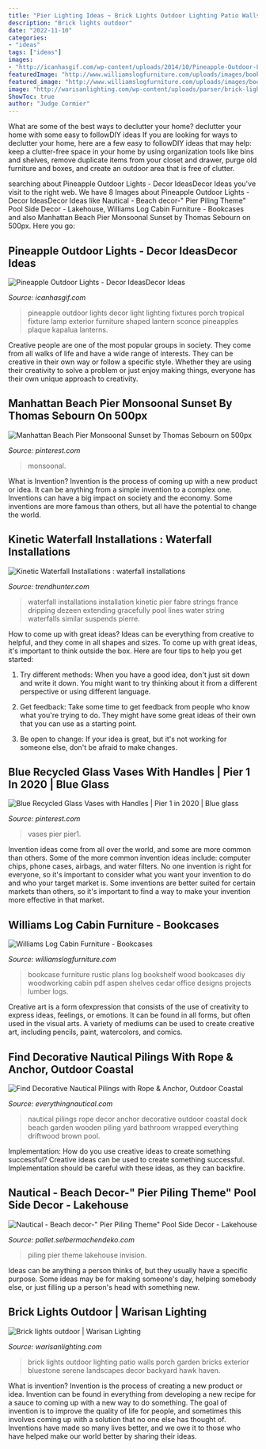 ```yaml
---
title: "Pier Lighting Ideas ~ Brick Lights Outdoor Lighting Patio Walls Porch Garden Bricks Exterior Bluestone Serene Landscapes Decor Backyard Hawk Haven"
description: "Brick lights outdoor"
date: "2022-11-10"
categories:
- "ideas"
tags: ["ideas"]
images:
- "http://icanhasgif.com/wp-content/uploads/2014/10/Pineapple-Outdoor-Lights.jpg"
featuredImage: "http://www.williamslogfurniture.com/uploads/images/bookcase/bookcase3.jpg"
featured_image: "http://www.williamslogfurniture.com/uploads/images/bookcase/bookcase3.jpg"
image: "http://warisanlighting.com/wp-content/uploads/parser/brick-lights-outdoor-8.jpg"
ShowToc: true
author: "Judge Cormier"
---
```



What are some of the best ways to declutter your home?
declutter your home with some easy to followDIY ideas 
If you are looking for ways to declutter your home, here are a few easy to followDIY ideas that may help: keep a clutter-free space in your home by using organization tools like bins and shelves, remove duplicate items from your closet and drawer, purge old furniture and boxes, and create an outdoor area that is free of clutter.

	

		
searching about Pineapple Outdoor Lights - Decor IdeasDecor Ideas you've visit to the right web. We have 8 Images about Pineapple Outdoor Lights - Decor IdeasDecor Ideas like Nautical - Beach decor-&quot; Pier Piling Theme&quot; Pool Side Decor - Lakehouse, Williams Log Cabin Furniture - Bookcases and also Manhattan Beach Pier Monsoonal Sunset by Thomas Sebourn on 500px. Here you go:
		
    
## Pineapple Outdoor Lights - Decor IdeasDecor Ideas

<img loading=lazy src="http://icanhasgif.com/wp-content/uploads/2014/10/Pineapple-Outdoor-Lights.jpg" onerror="this.onerror=null;this.src='https://tse2.mm.bing.net/th?id=OIP.RQ8C0NzVO_pSdBrmzy3GNQHaKM&amp;pid=15.1';" alt="Pineapple Outdoor Lights - Decor IdeasDecor Ideas">

_Source: icanhasgif.com_

>pineapple outdoor lights decor light lighting fixtures porch tropical fixture lamp exterior furniture shaped lantern sconce pineapples plaque kapalua lanterns. 

	

Creative people are one of the most popular groups in society. They come from all walks of life and have a wide range of interests. They can be creative in their own way or follow a specific style. Whether they are using their creativity to solve a problem or just enjoy making things, everyone has their own unique approach to creativity.

    
## Manhattan Beach Pier Monsoonal Sunset By Thomas Sebourn On 500px

<img loading=lazy src="https://i.pinimg.com/originals/13/10/cd/1310cdf202c8dea363220b731fa3fb0b.jpg" onerror="this.onerror=null;this.src='https://tse2.mm.bing.net/th?id=OIP.kbOd8LER9QT4VfDiOMp3FgHaE_&amp;pid=15.1';" alt="Manhattan Beach Pier Monsoonal Sunset by Thomas Sebourn on 500px">

_Source: pinterest.com_

>monsoonal. 

	

What is Invention?
Invention is the process of coming up with a new product or idea. It can be anything from a simple invention to a complex one. Inventions can have a big impact on society and the economy. Some inventions are more famous than others, but all have the potential to change the world.

    
## Kinetic Waterfall Installations : Waterfall Installations

<img loading=lazy src="http://cdn.trendhunterstatic.com/thumbs/waterfall-installations.jpeg" onerror="this.onerror=null;this.src='https://tse1.mm.bing.net/th?id=OIP.ui-Kl5GklZU6dEWG0EjbBwHaFS&amp;pid=15.1';" alt="Kinetic Waterfall Installations : waterfall installations">

_Source: trendhunter.com_

>waterfall installations installation kinetic pier fabre strings france dripping dezeen extending gracefully pool lines water string waterfalls similar suspends pierre. 

	

How to come up with great ideas?
Ideas can be everything from creative to helpful, and they come in all shapes and sizes. To come up with great ideas, it's important to think outside the box. Here are four tips to help you get started:
1. Try different methods: When you have a good idea, don't just sit down and write it down. You might want to try thinking about it from a different perspective or using different language.

2. Get feedback: Take some time to get feedback from people who know what you're trying to do. They might have some great ideas of their own that you can use as a starting point.

3. Be open to change: If your idea is great, but it's not working for someone else, don't be afraid to make changes.

    
## Blue Recycled Glass Vases With Handles | Pier 1 In 2020 | Blue Glass

<img loading=lazy src="https://i.pinimg.com/736x/56/2e/4b/562e4bd7af2ebaf23d9d0a4817ec2c39.jpg" onerror="this.onerror=null;this.src='https://tse1.mm.bing.net/th?id=OIP.dVniT7JSyE6PfnaUiSbF4QHaHa&amp;pid=15.1';" alt="Blue Recycled Glass Vases with Handles | Pier 1 in 2020 | Blue glass">

_Source: pinterest.com_

>vases pier pier1. 

	

Invention ideas come from all over the world, and some are more common than others. Some of the more common invention ideas include: computer chips, phone cases, airbags, and water filters. No one invention is right for everyone, so it's important to consider what you want your invention to do and who your target market is. Some inventions are better suited for certain markets than others, so it's important to find a way to make your invention more effective in that market.

    
## Williams Log Cabin Furniture - Bookcases

<img loading=lazy src="http://www.williamslogfurniture.com/uploads/images/bookcase/bookcase3.jpg" onerror="this.onerror=null;this.src='https://tse3.mm.bing.net/th?id=OIP.G-EIqfQZyNzVmNfH-FVJowHaL9&amp;pid=15.1';" alt="Williams Log Cabin Furniture - Bookcases">

_Source: williamslogfurniture.com_

>bookcase furniture rustic plans log bookshelf wood bookcases diy woodworking cabin pdf aspen shelves cedar office designs projects lumber logs. 

	

Creative art is a form ofexpression that consists of the use of creativity to express ideas, feelings, or emotions. It can be found in all forms, but often used in the visual arts. A variety of mediums can be used to create creative art, including pencils, paint, watercolors, and comics.

    
## Find Decorative Nautical Pilings With Rope &amp; Anchor, Outdoor Coastal

<img loading=lazy src="http://cdn2.bigcommerce.com/server2800/qmsyuujn/products/6852/images/8065/WP_05__17609.1382600249.1280.1280.jpg" onerror="this.onerror=null;this.src='https://tse4.mm.bing.net/th?id=OIP.eXHIdi-mHI8Vku7G_ykHuAHaP4&amp;pid=15.1';" alt="Find Decorative Nautical Pilings with Rope &amp; Anchor, Outdoor Coastal">

_Source: everythingnautical.com_

>nautical pilings rope decor anchor decorative outdoor coastal dock beach garden wooden piling yard bathroom wrapped everything driftwood brown pool. 

	

Implementation: How do you use creative ideas to create something successful?
Creative ideas can be used to create something successful. Implementation should be careful with these ideas, as they can backfire.

    
## Nautical - Beach Decor-&quot; Pier Piling Theme&quot; Pool Side Decor - Lakehouse

<img loading=lazy src="http://pallet.selbermachendeko.com/wp-content/uploads/2019/10/Nautical-Beach-decor-Pier-Piling-Theme-Pool-Side-Decor.jpg" onerror="this.onerror=null;this.src='https://tse1.mm.bing.net/th?id=OIP.d2qpfxdEmMcKdRb1mOJEKgHaJ3&amp;pid=15.1';" alt="Nautical - Beach decor-&quot; Pier Piling Theme&quot; Pool Side Decor - Lakehouse">

_Source: pallet.selbermachendeko.com_

>piling pier theme lakehouse invision. 

	

Ideas can be anything a person thinks of, but they usually have a specific purpose. Some ideas may be for making someone's day, helping somebody else, or just filling up a person's head with something new.

    
## Brick Lights Outdoor | Warisan Lighting

<img loading=lazy src="http://warisanlighting.com/wp-content/uploads/parser/brick-lights-outdoor-8.jpg" onerror="this.onerror=null;this.src='https://tse1.mm.bing.net/th?id=OIP.BHkEWsWzfy-eaKKUQ5aTkQHaGi&amp;pid=15.1';" alt="Brick lights outdoor | Warisan Lighting">

_Source: warisanlighting.com_

>brick lights outdoor lighting patio walls porch garden bricks exterior bluestone serene landscapes decor backyard hawk haven. 

	

What is invention?
Invention is the process of creating a new product or idea. Invention can be found in everything from developing a new recipe for a sauce to coming up with a new way to do something. The goal of invention is to improve the quality of life for people, and sometimes this involves coming up with a solution that no one else has thought of. Inventions have made so many lives better, and we owe it to those who have helped make our world better by sharing their ideas.

